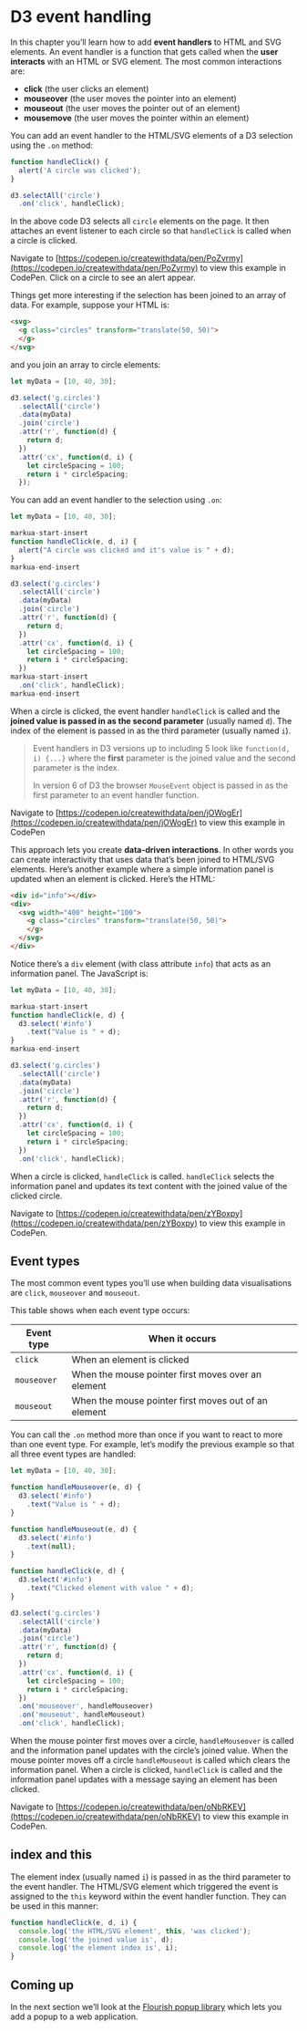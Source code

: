 # D3 event handling

In this chapter you’ll learn how to add **event handlers** to HTML and SVG elements. An event handler is a function that gets called when the **user interacts** with an HTML or SVG element. The most common interactions are:

* **click** (the user clicks an element)
* **mouseover** (the user moves the pointer into an element)
* **mouseout** (the user moves the pointer out of an element)
* **mousemove** (the user moves the pointer within an element)

You can add an event handler to the HTML/SVG elements of a D3 selection using the `.on` method:

```js
function handleClick() {
  alert('A circle was clicked');
}

d3.selectAll('circle')
  .on('click', handleClick);
```

In the above code D3 selects all `circle` elements on the page. It then attaches an event listener to each circle so that `handleClick` is called when a circle is clicked.

Navigate to [https://codepen.io/createwithdata/pen/PoZvrmy](https://codepen.io/createwithdata/pen/PoZvrmy) to view this example in CodePen. Click on a circle to see an alert appear.

Things get more interesting if the selection has been joined to an array of data. For example, suppose your HTML is:

```html
<svg>
  <g class="circles" transform="translate(50, 50)">
  </g>
</svg>
```

and you join an array to circle elements:

```js
let myData = [10, 40, 30];

d3.select('g.circles')
  .selectAll('circle')
  .data(myData)
  .join('circle')
  .attr('r', function(d) {
    return d;
  })
  .attr('cx', function(d, i) {
    let circleSpacing = 100;
    return i * circleSpacing;
  });
```

You can add an event handler to the selection using `.on`:

```js
let myData = [10, 40, 30];

markua-start-insert
function handleClick(e, d, i) {
  alert("A circle was clicked and it's value is " + d);
}
markua-end-insert

d3.select('g.circles')
  .selectAll('circle')
  .data(myData)
  .join('circle')
  .attr('r', function(d) {
    return d;
  })
  .attr('cx', function(d, i) {
    let circleSpacing = 100;
    return i * circleSpacing;
  })
markua-start-insert
  .on('click', handleClick);
markua-end-insert
```

When a circle is clicked, the event handler `handleClick` is called and the **joined value is passed in as the second parameter** (usually named `d`). The index of the element is passed in as the third parameter (usually named `i`).

> Event handlers in D3 versions up to including 5 look like `function(d, i) {...}` where the **first** parameter is the joined value and the second parameter is the index.
> 
> In version 6 of D3 the browser `MouseEvent` object is passed in as the first parameter to an event handler function.

Navigate to [https://codepen.io/createwithdata/pen/jOWogEr](https://codepen.io/createwithdata/pen/jOWogEr) to view this example in CodePen

This approach lets you create **data-driven interactions**. In other words you can create interactivity that uses data that’s been joined to HTML/SVG elements. Here’s another example where a simple information panel is updated when an element is clicked. Here’s the HTML:

```html
<div id="info"></div>
<div>
  <svg width="400" height="100">
    <g class="circles" transform="translate(50, 50)">
    </g>
  </svg>
</div>
```

Notice there’s a `div` element (with class attribute `info`) that acts as an information panel. The JavaScript is:

```js
let myData = [10, 40, 30];

markua-start-insert
function handleClick(e, d) {
  d3.select('#info')
    .text("Value is " + d);
}
markua-end-insert

d3.select('g.circles')
  .selectAll('circle')
  .data(myData)
  .join('circle')
  .attr('r', function(d) {
    return d;
  })
  .attr('cx', function(d, i) {
    let circleSpacing = 100;
    return i * circleSpacing;
  })
  .on('click', handleClick);
```

When a circle is clicked, `handleClick` is called. `handleClick` selects the information panel and updates its text content with the joined value of the clicked circle.

Navigate to [https://codepen.io/createwithdata/pen/zYBoxpy](https://codepen.io/createwithdata/pen/zYBoxpy) to view this example in CodePen.

## Event types

The most common event types you’ll use when building data visualisations are `click`, `mouseover` and `mouseout`.

This table shows when each event type occurs:

| **Event type** | **When it occurs** |
| --- | --- |
| `click` | When an element is clicked |
| `mouseover` | When the mouse pointer first moves over an element |
| `mouseout` | When the mouse pointer first moves out of an element |

You can call the `.on` method more than once if you want to react to more than one event type. For example, let’s modify the previous example so that all three event types are handled:

```js
let myData = [10, 40, 30];

function handleMouseover(e, d) {
  d3.select('#info')
    .text("Value is " + d);
}

function handleMouseout(e, d) {
  d3.select('#info')
    .text(null);
}

function handleClick(e, d) {
  d3.select('#info')
    .text("Clicked element with value " + d);
}

d3.select('g.circles')
  .selectAll('circle')
  .data(myData)
  .join('circle')
  .attr('r', function(d) {
    return d;
  })
  .attr('cx', function(d, i) {
    let circleSpacing = 100;
    return i * circleSpacing;
  })
  .on('mouseover', handleMouseover)
  .on('mouseout', handleMouseout)
  .on('click', handleClick);
```

When the mouse pointer first moves over a circle, `handleMouseover` is called and the information panel updates with the circle’s joined value. When the mouse pointer moves off a circle `handleMouseout` is called which clears the information panel. When a circle is clicked, `handleClick` is called and the information panel updates with a message saying an element has been clicked.

Navigate to [https://codepen.io/createwithdata/pen/oNbRKEV](https://codepen.io/createwithdata/pen/oNbRKEV) to view this example in CodePen.

## index and this

The element index (usually named `i`) is passed in as the third parameter to the event handler. The HTML/SVG element which triggered the event is assigned to the `this` keyword within the event handler function. They can be used in this manner:

```js
function handleClick(e, d, i) {
  console.log('the HTML/SVG element', this, 'was clicked');
  console.log('the joined value is', d);
  console.log('the element index is', i);
}
```

## Coming up

In the next section we’ll look at the [Flourish popup library](https://github.com/kiln/flourish-popup) which lets you add a popup to a web application.